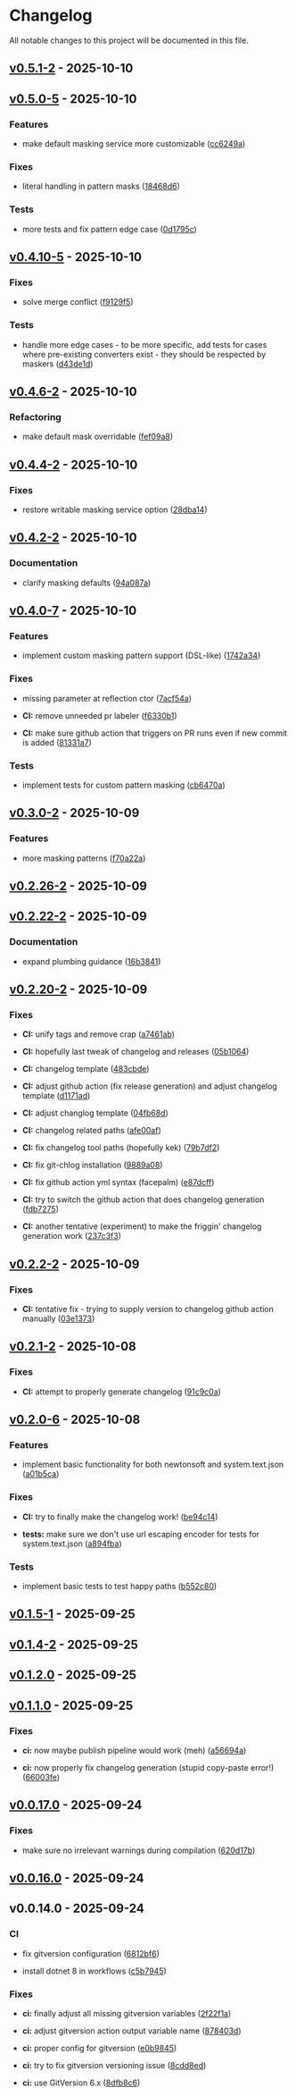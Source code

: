 # Changelog

All notable changes to this project will be documented in this file.


## [v0.5.1-2](https://github.com/myarichuk/Json.Masker/compare/v0.5.0-5...v0.5.1-2) - 2025-10-10



  
  




## [v0.5.0-5](https://github.com/myarichuk/Json.Masker/compare/v0.4.10-5...v0.5.0-5) - 2025-10-10



  
### Features

- make default masking service more customizable ([cc6249a](https://github.com/myarichuk/Json.Masker/commit/cc6249a7495f4ddd81409c79abd1806a8d9bb844))
  
  
  
### Fixes

- literal handling in pattern masks ([18468d6](https://github.com/myarichuk/Json.Masker/commit/18468d65355d1fa3697cda63fc5d6896cf789f6f))
  
  
  
### Tests

- more tests and fix pattern edge case ([0d1795c](https://github.com/myarichuk/Json.Masker/commit/0d1795c0e82865acebb68230f940fee955cf69c5))
  
  
  
  




## [v0.4.10-5](https://github.com/myarichuk/Json.Masker/compare/v0.4.6-2...v0.4.10-5) - 2025-10-10



  
### Fixes

- solve merge conflict ([f9129f5](https://github.com/myarichuk/Json.Masker/commit/f9129f523f024b367a317e447b5cd6b797704e86))
  
  
  
### Tests

- handle more edge cases - to be more specific, add tests for cases where pre-existing converters exist - they should be respected by maskers ([d43de1d](https://github.com/myarichuk/Json.Masker/commit/d43de1d8d8b706119877c61166bc37687039d5a0))
  
  
  
  




## [v0.4.6-2](https://github.com/myarichuk/Json.Masker/compare/v0.4.4-2...v0.4.6-2) - 2025-10-10



  
### Refactoring

- make default mask overridable ([fef09a8](https://github.com/myarichuk/Json.Masker/commit/fef09a845bc49e7a6960918c76be8efc76090585))
  
  
  
  




## [v0.4.4-2](https://github.com/myarichuk/Json.Masker/compare/v0.4.2-2...v0.4.4-2) - 2025-10-10



  
### Fixes

- restore writable masking service option ([28dba14](https://github.com/myarichuk/Json.Masker/commit/28dba140a53612284baede591bf3707f274c7d49))
  
  
  
  




## [v0.4.2-2](https://github.com/myarichuk/Json.Masker/compare/v0.4.0-7...v0.4.2-2) - 2025-10-10



  
### Documentation

- clarify masking defaults ([94a087a](https://github.com/myarichuk/Json.Masker/commit/94a087a2a93b38e9cde2c6da8520cf1bcd6410e0))
  
  
  
  




## [v0.4.0-7](https://github.com/myarichuk/Json.Masker/compare/v0.3.0-2...v0.4.0-7) - 2025-10-10



  
### Features

- implement custom masking pattern support (DSL-like) ([1742a34](https://github.com/myarichuk/Json.Masker/commit/1742a34f0bc554e527802460d48bc748ea4850fb))
  
  
  
### Fixes

-  missing parameter at reflection ctor ([7acf54a](https://github.com/myarichuk/Json.Masker/commit/7acf54a0dbe2dc97042efa87789d2a634bcae314))
  
- **CI:** remove unneeded pr labeler ([f6330b1](https://github.com/myarichuk/Json.Masker/commit/f6330b15ed00f95c8b685431c99bd7b4f9ec5280))
  
- **CI:** make sure github action that triggers on PR runs even if new commit is added ([81331a7](https://github.com/myarichuk/Json.Masker/commit/81331a7891091765446808a952eeeaaec6268b9d))
  
  
  
### Tests

- implement tests for custom pattern masking ([cb6470a](https://github.com/myarichuk/Json.Masker/commit/cb6470a13eea02f68ce8d7f82dce1d6c9cd31490))
  
  
  
  




## [v0.3.0-2](https://github.com/myarichuk/Json.Masker/compare/v0.2.26-2...v0.3.0-2) - 2025-10-09



### Features

- more masking patterns ([f70a22a](https://github.com/myarichuk/Json.Masker/commit/f70a22a2473f3823b33c59bdb9e65e4042b31e41))
  
  
  
  




## [v0.2.26-2](https://github.com/myarichuk/Json.Masker/compare/v0.2.22-2...v0.2.26-2) - 2025-10-09



  
  




## [v0.2.22-2](https://github.com/myarichuk/Json.Masker/compare/v0.2.20-2...v0.2.22-2) - 2025-10-09



  
### Documentation

- expand plumbing guidance ([16b3841](https://github.com/myarichuk/Json.Masker/commit/16b38413bf07a19a92834465406e07a53cb69635))
  
  
  
  




## [v0.2.20-2](https://github.com/myarichuk/Json.Masker/compare/v0.2.2-2...v0.2.20-2) - 2025-10-09



  
### Fixes

- **CI:** unify tags and remove crap ([a7461ab](https://github.com/myarichuk/Json.Masker/commit/a7461abe96f6ca178f4c7a06e6dfcdec0feb602a))
  
- **CI:** hopefully last tweak of changelog and releases ([05b1064](https://github.com/myarichuk/Json.Masker/commit/05b1064074e97ce9592716f3f47451e327102090))
  
- **CI:** changelog template ([483cbde](https://github.com/myarichuk/Json.Masker/commit/483cbdeead92283e6f9877a3d1e0174845b43de1))
  
- **CI:** adjust github action (fix release generation) and adjust changelog template ([d1171ad](https://github.com/myarichuk/Json.Masker/commit/d1171ad435d1e4d115e3bfc9a53e1e85d6091104))
  
- **CI:** adjust changlog template ([04fb68d](https://github.com/myarichuk/Json.Masker/commit/04fb68df6de913e881d2470ab085c957d6fae6c4))
  
- **CI:** changelog related paths ([afe00af](https://github.com/myarichuk/Json.Masker/commit/afe00af25030c5d0ed2c7ece07afd3429e21dc4c))
  
- **CI:** fix changelog tool paths (hopefully kek) ([79b7df2](https://github.com/myarichuk/Json.Masker/commit/79b7df230c7965a9ed70a3c3e61aa832886fc619))
  
- **CI:** fix git-chlog installation ([9889a08](https://github.com/myarichuk/Json.Masker/commit/9889a08e3b1c57e21660dedfbb1c93505fabc5aa))
  
- **CI:** fix github action yml syntax (facepalm) ([e87dcff](https://github.com/myarichuk/Json.Masker/commit/e87dcff8aed546a2d2fc4e90b374c21b721ab8a6))
  
- **CI:** try to switch the github action that does changelog generation ([fdb7275](https://github.com/myarichuk/Json.Masker/commit/fdb7275258b01f4705d43e0454349c068e73336b))
  
- **CI:** another tentative (experiment) to make the friggin' changelog generation work ([237c3f3](https://github.com/myarichuk/Json.Masker/commit/237c3f3f0c4b8915c2ca6bcaa2e446a774e384fe))
  
  
  
  




## [v0.2.2-2](https://github.com/myarichuk/Json.Masker/compare/v0.2.1-2...v0.2.2-2) - 2025-10-09



  
### Fixes

- **CI:** tentative fix - trying to supply version to changelog github action manually ([03e1373](https://github.com/myarichuk/Json.Masker/commit/03e1373f418941039ebff7b7643b576b7304a611))
  
  
  
  




## [v0.2.1-2](https://github.com/myarichuk/Json.Masker/compare/v0.2.0-6...v0.2.1-2) - 2025-10-08



  
### Fixes

- **CI:** attempt to properly generate changelog ([91c9c0a](https://github.com/myarichuk/Json.Masker/commit/91c9c0a35069884b3f415bc258fe65d57f606f10))
  
  
  
  




## [v0.2.0-6](https://github.com/myarichuk/Json.Masker/compare/v0.1.5-1...v0.2.0-6) - 2025-10-08



  
### Features

- implement basic functionality for both newtonsoft and system.text.json ([a01b5ca](https://github.com/myarichuk/Json.Masker/commit/a01b5ca6e0a1a6eadd7f7bb0cab156563d92a825))
  
  
  
### Fixes

- **CI:** try to finally make the changelog work! ([be94c14](https://github.com/myarichuk/Json.Masker/commit/be94c14b678a71f40a2b92c59e9760e8150df552))
  
- **tests:** make sure we don't use url escaping encoder for tests for system.text.json ([a894fba](https://github.com/myarichuk/Json.Masker/commit/a894fba4cee813bb2b600646ad5d442397e51504))
  
  
  
### Tests

- implement basic tests to test happy paths ([b552c80](https://github.com/myarichuk/Json.Masker/commit/b552c80384c1b0ee92a63b8d420be4a6b0143e28))
  
  
  
  




## [v0.1.5-1](https://github.com/myarichuk/Json.Masker/compare/v0.1.4-2...v0.1.5-1) - 2025-09-25



  
  




## [v0.1.4-2](https://github.com/myarichuk/Json.Masker/compare/v0.1.2.0...v0.1.4-2) - 2025-09-25



  
  




## [v0.1.2.0](https://github.com/myarichuk/Json.Masker/compare/v0.1.1.0...v0.1.2.0) - 2025-09-25



  
  




## [v0.1.1.0](https://github.com/myarichuk/Json.Masker/compare/v0.0.17.0...v0.1.1.0) - 2025-09-25



  
### Fixes

- **ci:** now maybe publish pipeline would work (meh) ([a56694a](https://github.com/myarichuk/Json.Masker/commit/a56694ad63336cd1577fd8e6396ec3b6ce2f9129))
  
- **ci:** now properly fix changelog generation (stupid copy-paste error!) ([66003fe](https://github.com/myarichuk/Json.Masker/commit/66003febc144a30292c3f1fdb00e4aed9704494b))
  
  
  
  




## [v0.0.17.0](https://github.com/myarichuk/Json.Masker/compare/v0.0.16.0...v0.0.17.0) - 2025-09-24



  
### Fixes

- make sure no irrelevant warnings during compilation ([620d17b](https://github.com/myarichuk/Json.Masker/commit/620d17bd7ec1705d038a99ff6151d91e97363b41))
  
  
  
  




## [v0.0.16.0](https://github.com/myarichuk/Json.Masker/compare/v0.0.14.0...v0.0.16.0) - 2025-09-24



  
  




## v0.0.14.0 - 2025-09-24



### CI

- fix gitversion configuration ([6812bf6](https://github.com/myarichuk/Json.Masker/commit/6812bf6b7543f268dc89b81c4bbe3a306eef03e0))
  
- install dotnet 8 in workflows ([c5b7945](https://github.com/myarichuk/Json.Masker/commit/c5b7945cc0535e6b48d50996c9a9bbb50e1d5bb6))
  
  
  
  
### Fixes

- **ci:** finally adjust all missing gitversion variables ([2f22f1a](https://github.com/myarichuk/Json.Masker/commit/2f22f1a191fca01dd6542c36053fb0bdb4b6c3a6))
  
- **ci:** adjust gitversion action output variable name ([878403d](https://github.com/myarichuk/Json.Masker/commit/878403dae5dc2c73049c2ba1d9b2f0644abfdf7e))
  
- **ci:** proper config for gitversion ([e0b9845](https://github.com/myarichuk/Json.Masker/commit/e0b984512317bda2571cef353310ac2708f10298))
  
- **ci:** try to fix gitversion versioning issue ([8cdd8ed](https://github.com/myarichuk/Json.Masker/commit/8cdd8ed7c13d7e5e1a0664b528bdd20a78344415))
  
- **ci:** use GitVersion 6.x ([8dfb8c6](https://github.com/myarichuk/Json.Masker/commit/8dfb8c69738a7378cb77ab895e25cc514d165314))
  
  
  
  



  <!-- closes .Versions -->

